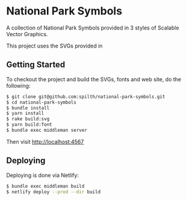 # National Park Symbols

A collection of National Park Symbols provided in 3 styles of Scalable Vector Graphics.

This project uses the SVGs provided in 

## Getting Started

To checkout the project and build the SVGs, fonts and web site, do the following:

```bash
$ git clone git@github.com:spilth/national-park-symbols.git
$ cd national-park-symbols
$ bundle install
$ yarn install
$ rake build:svg
$ yarn build:font
$ bundle exec middleman server
```

Then visit <http://localhost:4567>

## Deploying

Deploying is done via Netlify:

```bash
$ bundle exec middleman build
$ netlify deploy --prod --dir build
```